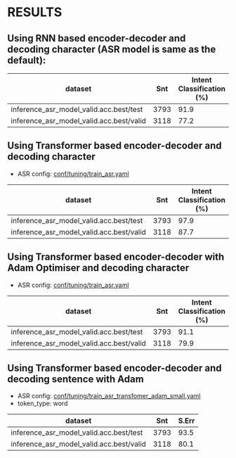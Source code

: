 <!-- Generated by ./scripts/utils/show_asr_result.sh -->
# RESULTS

## Using RNN based encoder-decoder and decoding character (ASR model is same as the default):

|dataset|Snt|Intent Classification (%)|
|---|---|---|
|inference_asr_model_valid.acc.best/test|3793|91.9|
|inference_asr_model_valid.acc.best/valid|3118|77.2|

## Using Transformer based encoder-decoder and decoding character 

- ASR config: [conf/tuning/train_asr.yaml](conf/train_asr.yaml)

|dataset|Snt|Intent Classification (%)|
|---|---|---|
|inference_asr_model_valid.acc.best/test|3793|97.9|
|inference_asr_model_valid.acc.best/valid|3118|87.7|

## Using Transformer based encoder-decoder with Adam Optimiser and decoding character 

- ASR config: [conf/tuning/train_asr.yaml](conf/tuning/train_asr_transfomer_adam.yaml)

|dataset|Snt|Intent Classification (%)|
|---|---|---|
|inference_asr_model_valid.acc.best/test|3793|91.1|
|inference_asr_model_valid.acc.best/valid|3118|79.9|

## Using Transformer based encoder-decoder and decoding sentence with Adam 
- ASR config: [conf/tuning/train_asr_transfomer_adam_small.yaml](conf/tuning/train_asr_transfomer_adam_small.yaml)
- token_type: word

|dataset|Snt|S.Err|
|---|---|---|
|inference_asr_model_valid.acc.best/test|3793|93.5|
|inference_asr_model_valid.acc.best/valid|3118|80.1|
